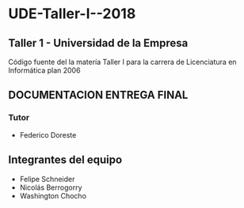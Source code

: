 # UDE-Taller-I--2018

## Taller 1 - Universidad de la Empresa
Código fuente del la matería Taller I para la carrera de Licenciatura en Informática plan 2006



## DOCUMENTACION ENTREGA FINAL


### Tutor
* Federico Doreste



## Integrantes del equipo

* Felipe Schneider 
* Nicolás Berrogorry 
* Washington Chocho 
